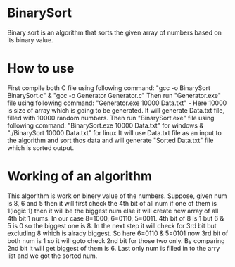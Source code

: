 # BinarySort
Binary sort is an algorithm that sorts the given array of numbers based on its binary value.

# How to use
First compile both C file using following command: "gcc -o BinarySort BinarySort.c" & "gcc -o Generator Generator.c"
Then run "Generator.exe" file using following command: "Generator.exe 10000 Data.txt" - Here 10000 is size of array which is going to be generated.
It will generate Data.txt file, filled with 10000 random numbers.
Then run "BinarySort.exe" file using following command: "BinarySort.exe 10000 Data.txt" for windows & "./BinarySort 10000 Data.txt" for linux
It will use Data.txt file as an input to the algorithm and sort thos data and will generate "Sorted Data.txt" file which is sorted output.

# Working of an algorithm
This algorithm is work on binery value of the numbers.
Suppose, given num is 8, 6 and 5 then it will first check the 4th bit of all num if one of them is 1(logic 1) then it will be the biggest num else it will create new array of all 4th bit 1 nums.
In our case 8=1000, 6=0110, 5=0011. 4th bit of 8 is 1 but 6 & 5 is 0 so the biggest one is 8.
In the next step it will check for 3rd bit but excluding 8 which is alrady biggest. So here 6=0110 & 5=0101 now 3rd bit of both num is 1 so it will goto check 2nd bit for those two only. By comparing 2nd bit it will get biggest of them is 6.
Last only num is filled in to the arry list and we got the sorted num.
